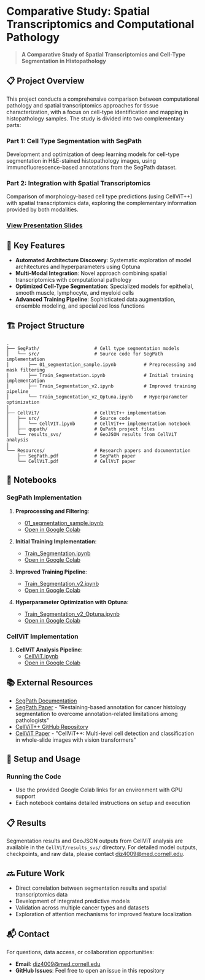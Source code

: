 # Comparative Study: Spatial Transcriptomics and Computational Pathology

> **A Comparative Study of Spatial Transcriptomics and Cell-Type Segmentation in Histopathology**

## 📋 Project Overview

This project conducts a comprehensive comparison between computational pathology and spatial transcriptomics approaches for tissue characterization, with a focus on cell-type identification and mapping in histopathology samples. The study is divided into two complementary parts:

### Part 1: Cell Type Segmentation with SegPath
Development and optimization of deep learning models for cell-type segmentation in H&E-stained histopathology images, using immunofluorescence-based annotations from the SegPath dataset.

### Part 2: Integration with Spatial Transcriptomics
Comparison of morphology-based cell type predictions (using CellViT++) with spatial transcriptomics data, exploring the complementary information provided by both modalities.

### [View Presentation Slides](https://medcornell-my.sharepoint.com/:p:/r/personal/diz4009_med_cornell_edu/Documents/Presentations/ML_Imaging.pptx?d=wdb7b29bf15d8462cb555327a2e2b76bc&csf=1&web=1&e=jfczKE)

## 🌟 Key Features

- **Automated Architecture Discovery**: Systematic exploration of model architectures and hyperparameters using Optuna
- **Multi-Modal Integration**: Novel approach combining spatial transcriptomics with computational pathology
- **Optimized Cell-Type Segmentation**: Specialized models for epithelial, smooth muscle, lymphocyte, and myeloid cells
- **Advanced Training Pipeline**: Sophisticated data augmentation, ensemble modeling, and specialized loss functions

## 🏗️ Project Structure

```
.
├── SegPath/                    # Cell type segmentation models
│   └── src/                    # Source code for SegPath implementation
│       ├── 01_segmentation_sample.ipynb          # Preprocessing and mask filtering
│       ├── Train_Segmentation.ipynb              # Initial training implementation 
│       ├── Train_Segmentation_v2.ipynb           # Improved training pipeline
│       └── Train_Segmentation_v2_Optuna.ipynb    # Hyperparameter optimization
│
├── CellViT/                    # CellViT++ implementation
│   ├── src/                    # Source code
│   │   └── CellVIT.ipynb       # CellViT++ implementation notebook
│   ├── qupath/                 # QuPath project files
│   └── results_svs/            # GeoJSON results from CellViT analysis
│
└── Resources/                  # Research papers and documentation
    ├── SegPath.pdf             # SegPath paper
    └── CellViT.pdf             # CellViT paper
```

## 📓 Notebooks

### SegPath Implementation

1. **Preprocessing and Filtering**: 
   - [01_segmentation_sample.ipynb](SegPath/src/01_segmentation_sample.ipynb)
   - [Open in Google Colab](https://colab.research.google.com/drive/PLACEHOLDER_LINK)

2. **Initial Training Implementation**: 
   - [Train_Segmentation.ipynb](SegPath/src/Train_Segmentation.ipynb)
   - [Open in Google Colab](https://colab.research.google.com/drive/17KVaIeWIElx43Xj8OZkKZm8CwpMBMA9Y?usp=sharing)

3. **Improved Training Pipeline**: 
   - [Train_Segmentation_v2.ipynb](SegPath/src/Train_Segmentation_v2.ipynb)
   - [Open in Google Colab](https://colab.research.google.com/drive/1iczYDh8oOn3sK-tsCAO-qSerK7USWCBk?usp=sharing)

4. **Hyperparameter Optimization with Optuna**: 
   - [Train_Segmentation_v2_Optuna.ipynb](SegPath/src/Train_Segmentation_v2_Optuna.ipynb)
   - [Open in Google Colab](https://colab.research.google.com/drive/1IL207-HHmhvFMLws6fYaJkszxHS9O7n_?usp=sharing)

### CellViT Implementation

1. **CellViT Analysis Pipeline**: 
   - [CellVIT.ipynb](CellViT/src/CellVIT.ipynb)
   - [Open in Google Colab](https://colab.research.google.com/drive/1oId5T6ZvFMgIlfxKXr9oFxcCjwSIKHnV?usp=sharing)

## 📚 External Resources

- [SegPath Documentation](https://dakomura.github.io/SegPath/)
- [SegPath Paper](https://www.sciencedirect.com/science/article/pii/S2666389923000193) - "Restaining-based annotation for cancer histology segmentation to overcome annotation-related limitations among pathologists"
- [CellViT++ GitHub Repository](https://github.com/TIO-IKIM/CellViT-plus-plus/blob/main/README.md#examples)
- [CellViT Paper](https://www.sciencedirect.com/science/article/pii/S1361841524000689) - "CellViT++: Multi-level cell detection and classification in whole-slide images with vision transformers"

## 🚀 Setup and Usage

### Running the Code

- Use the provided Google Colab links for an environment with GPU support
- Each notebook contains detailed instructions on setup and execution

## 📋 Results

Segmentation results and GeoJSON outputs from CellViT analysis are available in the `CellViT/results_svs/` directory. For detailed model outputs, checkpoints, and raw data, please contact [diz4009@med.cornell.edu](mailto:diz4009@med.cornell.edu).

## 🔜 Future Work

- Direct correlation between segmentation results and spatial transcriptomics data
- Development of integrated predictive models
- Validation across multiple cancer types and datasets
- Exploration of attention mechanisms for improved feature localization

## 📬 Contact

For questions, data access, or collaboration opportunities:

- **Email**: [diz4009@med.cornell.edu](mailto:diz4009@med.cornell.edu)
- **GitHub Issues**: Feel free to open an issue in this repository
